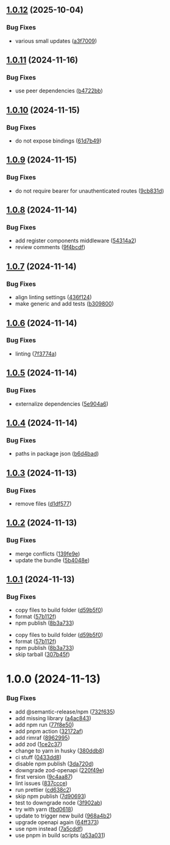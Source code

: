 ## [1.0.12](https://github.com/markusahlstrand/hono-openapi-middlewares/compare/v1.0.11...v1.0.12) (2025-10-04)


### Bug Fixes

* various small updates ([a3f7009](https://github.com/markusahlstrand/hono-openapi-middlewares/commit/a3f7009904b96443f0ff4fb8d0e53e2a9b28b2c1))

## [1.0.11](https://github.com/markusahlstrand/hono-openapi-middlewares/compare/v1.0.10...v1.0.11) (2024-11-16)


### Bug Fixes

* use peer dependencies ([b4722bb](https://github.com/markusahlstrand/hono-openapi-middlewares/commit/b4722bb3727bf3d083f4fcb881d834e019c9b501))

## [1.0.10](https://github.com/markusahlstrand/hono-openapi-middlewares/compare/v1.0.9...v1.0.10) (2024-11-15)


### Bug Fixes

* do not expose bindings ([61d7b49](https://github.com/markusahlstrand/hono-openapi-middlewares/commit/61d7b490dd6562825a465f33975d07fdd2ddc178))

## [1.0.9](https://github.com/markusahlstrand/hono-openapi-middlewares/compare/v1.0.8...v1.0.9) (2024-11-15)


### Bug Fixes

* do not require bearer for unauthenticated routes ([9cb831d](https://github.com/markusahlstrand/hono-openapi-middlewares/commit/9cb831da361e3b9e1d7b08b6fe8a6f5bd5b54d60))

## [1.0.8](https://github.com/markusahlstrand/hono-openapi-middlewares/compare/v1.0.7...v1.0.8) (2024-11-14)


### Bug Fixes

* add register components middleware ([54314a2](https://github.com/markusahlstrand/hono-openapi-middlewares/commit/54314a272872cd105ec5b987d2b228b05015d6d4))
* review comments ([9f4bcdf](https://github.com/markusahlstrand/hono-openapi-middlewares/commit/9f4bcdf5ef13779530409fa8b9be2aef9a6304b2))

## [1.0.7](https://github.com/markusahlstrand/hono-openapi-middlewares/compare/v1.0.6...v1.0.7) (2024-11-14)


### Bug Fixes

* align linting settings ([436f124](https://github.com/markusahlstrand/hono-openapi-middlewares/commit/436f124ca389d54f2826374e65e1a124774dbe1c))
* make generic and add tests ([b309800](https://github.com/markusahlstrand/hono-openapi-middlewares/commit/b309800ed77030e8a795d3ece847aaa62a5fdb71))

## [1.0.6](https://github.com/markusahlstrand/hono-openapi-middlewares/compare/v1.0.5...v1.0.6) (2024-11-14)

### Bug Fixes

- linting ([7f3774a](https://github.com/markusahlstrand/hono-openapi-middlewares/commit/7f3774ae26d2f4034065696aea9e20dc3b6457ad))

## [1.0.5](https://github.com/markusahlstrand/hono-openapi-middlewares/compare/v1.0.4...v1.0.5) (2024-11-14)

### Bug Fixes

- externalize dependencies ([5e904a6](https://github.com/markusahlstrand/hono-openapi-middlewares/commit/5e904a6eedb545bc2729b82ff29b533804ec4cf5))

## [1.0.4](https://github.com/markusahlstrand/hono-openapi-middlewares/compare/v1.0.3...v1.0.4) (2024-11-14)

### Bug Fixes

- paths in package json ([b6d4bad](https://github.com/markusahlstrand/hono-openapi-middlewares/commit/b6d4badf10c41e9097e009b8c8ae090a36a9f745))

## [1.0.3](https://github.com/markusahlstrand/hono-openapi-middlewares/compare/v1.0.2...v1.0.3) (2024-11-13)

### Bug Fixes

- remove files ([d1df577](https://github.com/markusahlstrand/hono-openapi-middlewares/commit/d1df577d766dc543ad4fabe19523e5ef04beae44))

## [1.0.2](https://github.com/markusahlstrand/hono-openapi-middlewares/compare/v1.0.1...v1.0.2) (2024-11-13)

### Bug Fixes

- merge conflicts ([139fe9e](https://github.com/markusahlstrand/hono-openapi-middlewares/commit/139fe9e0ed2fa3b4a190b7f47aabc21650070fb5))
- update the bundle ([5b4048e](https://github.com/markusahlstrand/hono-openapi-middlewares/commit/5b4048e76aab35e287c02d9cf3258d6da3489374))

## [1.0.1](https://github.com/markusahlstrand/hono-openapi-middlewares/compare/v1.0.0...v1.0.1) (2024-11-13)

### Bug Fixes

- copy files to build folder ([d59b5f0](https://github.com/markusahlstrand/hono-openapi-middlewares/commit/d59b5f0f94b32af6d7da201d29f930d74b88f87d))
- format ([57b112f](https://github.com/markusahlstrand/hono-openapi-middlewares/commit/57b112faa23eb88360f63b6da93e7756c15ed7a6))
- npm publish ([8b3a733](https://github.com/markusahlstrand/hono-openapi-middlewares/commit/8b3a7339b2199f2dbea48d6507da6ae044a71ca0))

* copy files to build folder ([d59b5f0](https://github.com/markusahlstrand/hono-openapi-middlewares/commit/d59b5f0f94b32af6d7da201d29f930d74b88f87d))
* format ([57b112f](https://github.com/markusahlstrand/hono-openapi-middlewares/commit/57b112faa23eb88360f63b6da93e7756c15ed7a6))
* npm publish ([8b3a733](https://github.com/markusahlstrand/hono-openapi-middlewares/commit/8b3a7339b2199f2dbea48d6507da6ae044a71ca0))
* skip tarball ([307b45f](https://github.com/markusahlstrand/hono-openapi-middlewares/commit/307b45f0f08c584042c840923da385b2a082c17c))

# 1.0.0 (2024-11-13)

### Bug Fixes

- add @semantic-release/npm ([732f635](https://github.com/markusahlstrand/hono-openapi-middlewares/commit/732f635d72be3df0626be2af6aedc5a0104f4feb))
- add missing library ([a4ac843](https://github.com/markusahlstrand/hono-openapi-middlewares/commit/a4ac8432d23f01646a8bd4db5d0ce4d6c44953f3))
- add npm run ([77f8e50](https://github.com/markusahlstrand/hono-openapi-middlewares/commit/77f8e50939ce7033fbc555522f0548c4bc5cbb95))
- add pnpm action ([32172af](https://github.com/markusahlstrand/hono-openapi-middlewares/commit/32172afd977d5c1e3eb3bb8cb7e77ae0ec78a19d))
- add rimraf ([8962995](https://github.com/markusahlstrand/hono-openapi-middlewares/commit/89629956924c6c9926bb15db0452e9c5609abf52))
- add zod ([1ce2c37](https://github.com/markusahlstrand/hono-openapi-middlewares/commit/1ce2c378a23953bf15489364c4ed2395cd533afe))
- change to yarn in husky ([380ddb8](https://github.com/markusahlstrand/hono-openapi-middlewares/commit/380ddb8545c53053e8224f1b5251bb3d8c146709))
- ci stuff ([0433dd8](https://github.com/markusahlstrand/hono-openapi-middlewares/commit/0433dd8331c29bb9fe89da826ded17cee90a738e))
- disable npm publish ([3da720d](https://github.com/markusahlstrand/hono-openapi-middlewares/commit/3da720d36474a26875782bb8ec7c96db4d924408))
- downgrade zod-openapi ([220f49e](https://github.com/markusahlstrand/hono-openapi-middlewares/commit/220f49e6904302f031a1582f9f3e4b37f816c9b2))
- first version ([9c4aa87](https://github.com/markusahlstrand/hono-openapi-middlewares/commit/9c4aa879bc48519e58fbb06d6a836973ed9115f5))
- lint issues ([837ccce](https://github.com/markusahlstrand/hono-openapi-middlewares/commit/837cccee717df38ba3000b7eb514e8df2efba0c4))
- run prettier ([cd638c2](https://github.com/markusahlstrand/hono-openapi-middlewares/commit/cd638c2316adbedf3c7db23a9a2e55d4329bd85e))
- skip npm publish ([7d90693](https://github.com/markusahlstrand/hono-openapi-middlewares/commit/7d9069389a19a4d1915590767e54c537910f75dd))
- test to downgrade node ([3f902ab](https://github.com/markusahlstrand/hono-openapi-middlewares/commit/3f902abb2ac707d557269f5f01265a6e616d1cef))
- try with yarn ([fbd0618](https://github.com/markusahlstrand/hono-openapi-middlewares/commit/fbd0618549e64a3debcf0ef7c2513eb91fce7a27))
- update to trigger new build ([968a4b2](https://github.com/markusahlstrand/hono-openapi-middlewares/commit/968a4b229fa063865b9f3aff4f4be88d240dcb92))
- upgrade openapi again ([64ff373](https://github.com/markusahlstrand/hono-openapi-middlewares/commit/64ff373e2f5ebac7e403c455e5df99d9df9940b4))
- use npm instead ([7a5cddf](https://github.com/markusahlstrand/hono-openapi-middlewares/commit/7a5cddf766bfa706e761a36cccaa9579fb522309))
- use pnpm in build scripts ([a53a031](https://github.com/markusahlstrand/hono-openapi-middlewares/commit/a53a031e146b27f4f2f76a9b54c63e54bab76924))
